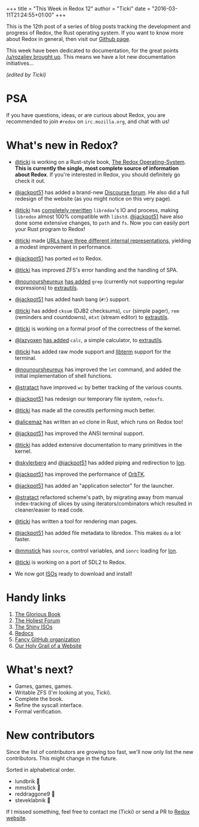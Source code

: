 +++
title = "This Week in Redox 12"
author = "Ticki"
date = "2016-03-11T21:24:55+01:00"
+++

This is the 12th post of a series of blog posts tracking the development and progress of Redox, the Rust operating system. If you want to know more about Redox in general, then visit our [Github page](https://github.com/redox-os/redox).

This week have been dedicated to documentation, for the great points [/u/rozaliev brought up](https://www.reddit.com/r/rust/comments/481e09/redox_vs_linux_in_10_years/d0gz5v3). This means we have a lot new documentation initiatives...

*(edited by Ticki)*

# PSA
If you have  questions, ideas, or are curious about Redox, you are recommended to join `#redox` on `irc.mozilla.org`, and chat with us!

# What's new in Redox?

- [@ticki](https://github.com/ticki) is working on a Rust-style book, [The Redox Operating-System](http://www.redox-os.org/book/book/). **This is currently the single, most complete source of information about Redox**. If you're interested in Redox, you should definitely go check it out.

- [@jackpot51](https://github.com/jackpot51) has added a brand-new [Discourse forum](https://discourse.redox-os.org). He also did a full redesign of the website (as you might notice on this very page).

- [@ticki](https://github.com/ticki) has [completely rewritten](https://github.com/redox-os/redox/pull/552) `libredox`'s IO and process, making `libredox` almost 100% compatible with `libstd`. [@jackpot51](https://github.com/jackpot51) have also done some extensive changes, to `path` and `fs`. Now you can easily port your Rust program to Redox!

- [@ticki](https://github.com/ticki) made [URLs have three different internal representations](https://github.com/redox-os/redox/pull/522), yielding a modest improvement in performance.

- [@jackpot51](https://github.com/jackpot51) has ported `ed` to Redox.

- [@ticki](https://github.com/ticki) has improved ZFS's error handling and the handling of SPA.

- [@nounoursheureux](https://github.com/nounoursheureux) [has added](https://github.com/redox-os/extrautils/pull/3) `grep` (currently not supporting regular expressions) to [extrautils](https://github.com/redox-os/extrautils).

- [@jackpot51](https://github.com/jackpot51) has added hash bang (`#!`) support.

- [@ticki](https://github.com/ticki) has added `cksum` (DJB2 checksums), `cur` (simple pager), `rem` (reminders and countdowns), `mtxt` (stream editor) to [extrautils](https://github.com/redox-os/extrautils).

- [@ticki](https://github.com/ticki) is working on a formal proof of the correctness of the kernel.

- [@lazyoxen](https://github.com/lazyoxen) [has added](https://github.com/redox-os/extrautils/pull/2) `calc`, a simple calculator, to [extrautils](https://github.com/redox-os/extrautils).

- [@ticki](https://github.com/ticki) has added raw mode support and [libterm](https://github.com/ticki/libterm) support for the terminal.

- [@nounoursheureux](https://github.com/nounoursheureux) has improved the `let` command, and added the initial implementation of shell functions.

- [@stratact](https://github.com/stratact) have improved `wc` by better tracking of the various counts.

- [@jackpot51](https://github.com/jackpot51) has redesign our temporary file system, `redoxfs`.

- [@ticki](https://github.com/ticki) has made all the coreutils performing much better.

- [@alicemaz](https://github.com/alicemaz) has written an `ed` clone in Rust, which runs on Redox too!

- [@jackpot51](https://github.com/jackpot51) has improved the ANSI terminal support.

- [@ticki](https://github.com/ticki) has added extensive documentation to many primitives in the kernel.

- [@skylerberg](https://github.com/skylerberg) and [@jackpot51](https://github.com/skylerberg) has added piping and redirection to [Ion](https://github.com/redox-os/ion).

- [@jackpot51](https://github.com/jackpot51) has improved the performance of [OrbTK](https://github.com/redox-os/orbtk).

- [@jackpot51](https://github.com/jackpot51) has added an "application selector" for the launcher.

- [@stratact](https://github.com/stratact) refactored scheme's path, by migrating away from manual index-tracking of slices by using iterators/combinators which resulted in cleaner/easier to read code.

- [@ticki](https://github.com/ticki) has written a tool for rendering man pages.

- [@jackpot51](https://github.com/jackpot51) has added file metadata to libredox. This makes `du` a lot faster.

- [@mmstick](https://github.com/mmstick) has `source`, control variables, and `ionrc` loading for [Ion](https://github.com/redox-os/ion).

- [@ticki](https://github.com/ticki) is working on a port of SDL2 to Redox.

- We now got [ISOs](https://static.redox-os.org/) ready to download and install!


# Handy links

1. [The Glorious Book](http://www.redox-os.org/book/book/)
2. [The Holiest Forum](https://discourse.redox-os.org/)
3. [The Shiny ISOs](https://static.redox-os.org/)
4. [Redocs](https://doc.redox-os.org/kernel/)
5. [Fancy GitHub organization](https://github.com/redox-os)
6. [Our Holy Grail of a Website](http://www.redox-os.org/)

# What's next?

- Games, games, games.
- Writable ZFS (I'm looking at you, Ticki).
- Complete the book.
- Refine the syscall interface.
- Formal verification.

# New contributors

Since the list of contributors are growing too fast, we'll now only list the new contributors. This might change in the future.

Sorted in alphabetical order.

- lundbrik 🎂
- mmstick 🎂
- reddraggone9 🎂
- steveklabnik 🎂

If I missed something, feel free to contact me (Ticki) or send a PR to [Redox website](https://github.com/redox-os/website).
